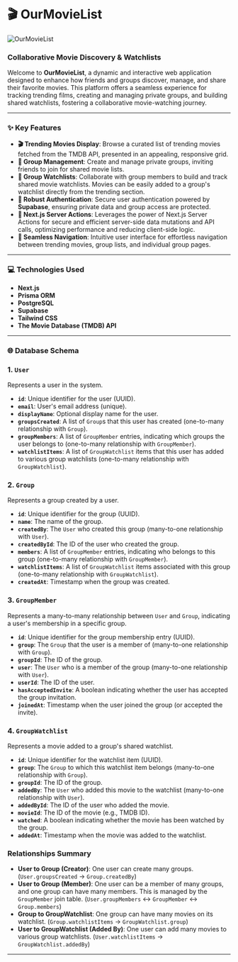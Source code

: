 # 🎬 OurMovieList 

![OurMovieList](https://i.imgur.com/SfLi3Ic.png)
### Collaborative Movie Discovery & Watchlists

Welcome to **OurMovieList**, a dynamic and interactive web application designed to enhance how friends and groups discover, manage, and share their favorite movies. This platform offers a seamless experience for tracking trending films, creating and managing private groups, and building shared watchlists, fostering a collaborative movie-watching journey.

---

### ✨ Key Features

*   **🎬 Trending Movies Display**: Browse a curated list of trending movies fetched from the TMDB API, presented in an appealing, responsive grid.
*   **👥 Group Management**: Create and manage private groups, inviting friends to join for shared movie lists.
*   **🤝 Group Watchlists**: Collaborate with group members to build and track shared movie watchlists. Movies can be easily added to a group's watchlist directly from the trending section.
*   **🔐 Robust Authentication**: Secure user authentication powered by **Supabase**, ensuring private data and group access are protected.
*   **🚀 Next.js Server Actions**: Leverages the power of Next.js Server Actions for secure and efficient server-side data mutations and API calls, optimizing performance and reducing client-side logic.
*   **🔗 Seamless Navigation**: Intuitive user interface for effortless navigation between trending movies, group lists, and individual group pages.

---

### 💻 Technologies Used

*   **Next.js**
*   **Prisma ORM**
*   **PostgreSQL**
*   **Supabase**
*   **Tailwind CSS**
*   **The Movie Database (TMDB) API**

---

### 🌐 Database Schema 

### 1. `User`

Represents a user in the system.

-   **`id`**: Unique identifier for the user (UUID).
-   **`email`**: User's email address (unique).
-   **`displayName`**: Optional display name for the user.
-   **`groupsCreated`**: A list of `Group`s that this user has created (one-to-many relationship with `Group`).
-   **`groupMembers`**: A list of `GroupMember` entries, indicating which groups the user belongs to (one-to-many relationship with `GroupMember`).
-   **`watchlistItems`**: A list of `GroupWatchlist` items that this user has added to various group watchlists (one-to-many relationship with `GroupWatchlist`).

### 2. `Group`

Represents a group created by a user.

-   **`id`**: Unique identifier for the group (UUID).
-   **`name`**: The name of the group.
-   **`createdBy`**: The `User` who created this group (many-to-one relationship with `User`).
-   **`createdById`**: The ID of the user who created the group.
-   **`members`**: A list of `GroupMember` entries, indicating who belongs to this group (one-to-many relationship with `GroupMember`).
-   **`watchlistItems`**: A list of `GroupWatchlist` items associated with this group (one-to-many relationship with `GroupWatchlist`).
-   **`createdAt`**: Timestamp when the group was created.

### 3. `GroupMember`

Represents a many-to-many relationship between `User` and `Group`, indicating a user's membership in a specific group.

-   **`id`**: Unique identifier for the group membership entry (UUID).
-   **`group`**: The `Group` that the user is a member of (many-to-one relationship with `Group`).
-   **`groupId`**: The ID of the group.
-   **`user`**: The `User` who is a member of the group (many-to-one relationship with `User`).
-   **`userId`**: The ID of the user.
-   **`hasAcceptedInvite`**: A boolean indicating whether the user has accepted the group invitation.
-   **`joinedAt`**: Timestamp when the user joined the group (or accepted the invite).

### 4. `GroupWatchlist`

Represents a movie added to a group's shared watchlist.

-   **`id`**: Unique identifier for the watchlist item (UUID).
-   **`group`**: The `Group` to which this watchlist item belongs (many-to-one relationship with `Group`).
-   **`groupId`**: The ID of the group.
-   **`addedBy`**: The `User` who added this movie to the watchlist (many-to-one relationship with `User`).
-   **`addedById`**: The ID of the user who added the movie.
-   **`movieId`**: The ID of the movie (e.g., TMDB ID).
-   **`watched`**: A boolean indicating whether the movie has been watched by the group.
-   **`addedAt`**: Timestamp when the movie was added to the watchlist.

### Relationships Summary

-   **User to Group (Creator)**: One user can create many groups. (`User.groupsCreated` -> `Group.createdBy`)
-   **User to Group (Member)**: One user can be a member of many groups, and one group can have many members. This is managed by the `GroupMember` join table. (`User.groupMembers` <-> `GroupMember` <-> `Group.members`)
-   **Group to GroupWatchlist**: One group can have many movies on its watchlist. (`Group.watchlistItems` -> `GroupWatchlist.group`)
-   **User to GroupWatchlist (Added By)**: One user can add many movies to various group watchlists. (`User.watchlistItems` -> `GroupWatchlist.addedBy`)

---
